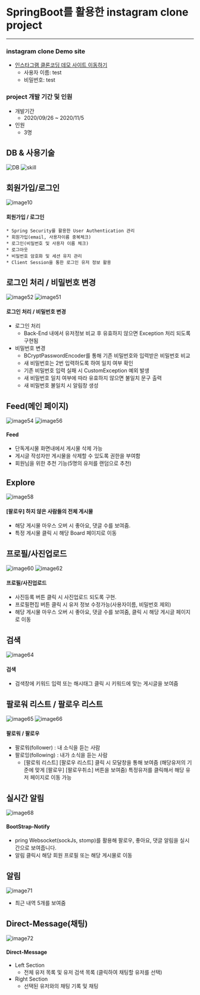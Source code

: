 # SpringBoot를 활용한 instagram clone project
------------------------------------------------------------

### instagram clone Demo site
* [인스타그램 클론코딩 데모 사이트 이동하기](http://insta.yi.or.kr)
	* 사용자 이름: test
	* 비밀번호: test

### project 개발 기간 및 인원
* 개발기간
	* 2020/09/26 ~ 2020/11/5
* 인원
	* 3명

## DB & 사용기술
![DB](https://user-images.githubusercontent.com/50615738/103171278-572c2980-488e-11eb-9ebc-9cdf7bf6930b.png)
![skill](https://user-images.githubusercontent.com/50615738/103171459-ca826b00-488f-11eb-8a8a-3eb1b44fac8c.png)

## 회원가입/로그인
![image10](https://user-images.githubusercontent.com/50615738/103172132-a8d7b280-4894-11eb-9989-8a81023dba10.png)
#### 회원가입 / 로그인
	* Spring Security를 활용한 User Authentication 관리
	* 회원가입(email, 사용자이름 중복체크)
	* 로그인(비밀번호 및 사용자 이름 체크)
	* 로그아웃
	* 비밀번호 암호화 및 세션 유지 관리
	* Client Session을 통한 로그인 유저 정보 활용

## 로그인 처리 / 비밀번호 변경
![image52](https://user-images.githubusercontent.com/50615738/103172212-3f0bd880-4895-11eb-9532-38be81ba729c.png)
![image51](https://user-images.githubusercontent.com/50615738/103172218-51861200-4895-11eb-907f-c77ab17f5f52.png)
#### 로그인 처리 / 비밀번호 변경
* 로그인 처리
	* Back-End 내에서 유저정보 비교 후 유효하지 않으면 Exception 처리 되도록 구현됨
* 비밀번호 변경
	* BCryptPasswordEncoder를 통해 기존 비밀번호와 입력받은 비밀번호 비교
	* 새 비밀번호는 2번 입력하도록 하여 일치 여부 확인
	* 기존 비밀번호 입력 실패 시 CustomException 예외 발생
	* 새 비밀번호 일치 여부에 따라 유효하지 않으면 불일치 문구 출력
	* 새 비밀번호 불일치 시 알림창 생성

## Feed(메인 페이지)
![image54](https://user-images.githubusercontent.com/50615738/103172330-0f110500-4896-11eb-844e-e5153d8dda04.png)
![image56](https://user-images.githubusercontent.com/50615738/103172338-1a643080-4896-11eb-95fe-d46cc32f0be3.png)
#### Feed
* 단독게시물 화면내에서 게시물 삭제 가능
* 게시글 작성자만 게시물을 삭제할 수 있도록 권한을 부여함
* 회원님을 위한 추천 기능(5명의 유저를 랜덤으로 추천)

## Explore
![image58](https://user-images.githubusercontent.com/50615738/103172418-93638800-4896-11eb-8d03-11d8140b3386.png)
#### [팔로우] 하지 않은 사람들의 전체 게시물
* 해당 게시물 마우스 오버 시 좋아요, 댓글 수를 보여줌.
* 특정 게시물 클릭 시 해당 Board 페이지로 이동

## 프로필/사진업로드
![image60](https://user-images.githubusercontent.com/50615738/103172447-e0475e80-4896-11eb-8bc7-e2cad70d372a.png)
![image62](https://user-images.githubusercontent.com/50615738/103172451-eccbb700-4896-11eb-8726-a37cc14bb6f8.png)
#### 프로필/사진업로드
* 사진등록 버튼 클릭 시 사진업로드 되도록 구현.
* 프로필편집 버튼 클릭 시 유저 정보 수정가능(사용자이름, 비밀번호 제외) 
* 해당 게시물 마우스 오버 시 좋아요,  댓글 수를 보여줌, 클릭 시 해당 게시글 페이지로 이동

## 검색
![image64](https://user-images.githubusercontent.com/50615738/103172508-68c5ff00-4897-11eb-9be8-b2314afebd22.png)
#### 검색
* 검색창에 키워드 입력 또는 해시태그 클릭 시 키워드에 맞는 게시글을 보여줌

## 팔로워 리스트 / 팔로우 리스트
![image65](https://user-images.githubusercontent.com/50615738/103172578-cc502c80-4897-11eb-9cd4-f11df2993336.png)
![image66](https://user-images.githubusercontent.com/50615738/103172580-ce19f000-4897-11eb-981e-abf0613a80fa.png)
#### 팔로워 / 팔로우
* 팔로워(follower) : 내 소식을 듣는 사람
* 팔로잉(following) : 내가 소식을 듣는 사람
	* [팔로워 리스트] [팔로우 리스트] 클릭 시 모달창을 통해 보여줌 
	(해당유저의 기준에 맞게 [팔로우] [팔로우취소] 버튼을 보여줌)
	특정유저를 클릭해서 해당 유저 페이지로 이동 가능

## 실시간 알림
![image68](https://user-images.githubusercontent.com/50615738/103172677-6ca65100-4898-11eb-9bc7-1c262c10ed7a.png)
#### BootStrap-Notify
* pring Websocket(sockJs, stomp)를 활용해 팔로우, 좋아요, 댓글 알림을 실시간으로 보여줍니다.
* 알림 클릭시 해당 회원 프로필 또는 해당 게시물로 이동

## 알림
![image71](https://user-images.githubusercontent.com/50615738/103172712-b42cdd00-4898-11eb-90c5-1809a4b1597e.png)
* 최근 내역 5개를 보여줌

## Direct-Message(채팅)
![image72](https://user-images.githubusercontent.com/50615738/103172739-de7e9a80-4898-11eb-840c-0540752510fe.png)
#### Direct-Message
* Left Section
	* 전체 유저 목록 및 유저 검색 목록 (클릭하여 채팅할 유저를 선택)
* Right Section
	* 선택된 유저와의 채팅 기록 및 채팅 
